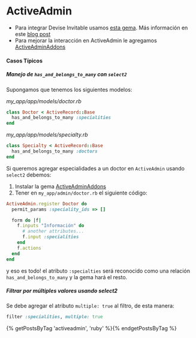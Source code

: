 ActiveAdmin
===========

* Para integrar Devise Invitable usamos [esta gema](https://github.com/platanus/admin-invitable). Más información en este [blog post](http://cb.platan.us/invitar-administradores-con-admin-invitable-gem)
* Para mejorar la interacción en ActiveAdmin le agregamos [ActiveAdminAddons](https://github.com/platanus/activeadmin_addons)

#### Casos Típicos

##### Manejo de `has_and_belongs_to_many` con `select2`

Supongamos que tenemos los siguientes modelos:

*my_app/app/models/doctor.rb*

```ruby
class Doctor < ActiveRecord::Base
  has_and_belongs_to_many :specialities
end
```
*my_app/app/models/specialty.rb*

```ruby
class Specialty < ActiveRecord::Base
  has_and_belongs_to_many :doctors
end
```

Si queremos agregar especialidades a un doctor en `ActiveAdmin` usando `select2` debemos:

1. Instalar la gema [ActiveAdminAddons](https://github.com/platanus/activeadmin_addons)
1. Tener en `my_app/admin/doctor.rb` el siguiente código:

```ruby
ActiveAdmin.register Doctor do
  permit_params :speciality_ids => []

  form do |f|
    f.inputs "Información" do
      # another attributes...
      f.input :specialities
    end
    f.actions
  end
end
```

y eso es todo! el atributo `:specialties` será reconocido como una relación `has_and_belongs_to_many` y la gema hará el resto.

##### Filtrar por múltiples valores usando select2

Se debe agregar el atributo `multiple: true` al filtro, de esta manera:

```ruby
filter :specialities, multiple: true
```


{% getPostsByTag 'activeadmin', 'ruby' %}{% endgetPostsByTag %}
